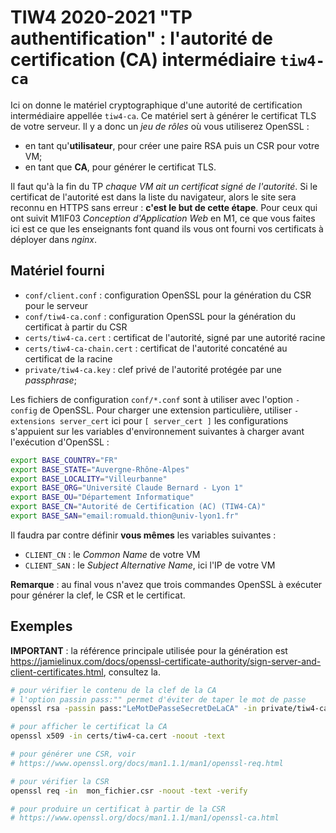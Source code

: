 TIW4 2020-2021 "TP authentification" : l'autorité de certification (CA) intermédiaire `tiw4-ca`
===============================================================================================

Ici on donne le matériel cryptographique d'une autorité de certification intermédiaire appellée `tiw4-ca`.
Ce matériel sert à générer le certificat TLS de votre serveur.
Il y a donc un _jeu de rôles_ où vous utiliserez OpenSSL :

- en tant qu'**utilisateur**, pour créer une paire RSA puis un CSR pour votre VM;
- en tant que **CA**, pour générer le certificat TLS.

Il faut qu'à la fin du TP _chaque VM ait un certificat signé de l'autorité_.
Si le certificat de l'autorité est dans la liste du navigateur, alors le site sera reconnu en HTTPS sans erreur : **c'est le but de cette étape**.
Pour ceux qui ont suivit M1IF03 _Conception d'Application Web_ en M1, ce que vous faites ici est ce que les enseignants font quand ils vous ont fourni vos certificats à déployer dans _nginx_.

Matériel fourni
---------------

- `conf/client.conf` : configuration OpenSSL pour la génération du CSR pour le serveur
- `conf/tiw4-ca.conf` : configuration OpenSSL pour la génération du certificat à partir du CSR
- `certs/tiw4-ca.cert` : certificat de l'autorité, signé par une autorité racine
- `certs/tiw4-ca-chain.cert` : certificat de l'autorité concaténé au certificat de la racine
- `private/tiw4-ca.key` : clef privé de l'autorité protégée par une _passphrase_;

Les fichiers de configuration `conf/*.conf` sont à utiliser avec l'option `-config` de OpenSSL.
Pour charger une extension particulière, utiliser `-extensions server_cert` ici pour `[ server_cert ]`
les configurations s'appuient sur les variables d'environnement suivantes à charger avant l'exécution d'OpenSSL :

```bash
export BASE_COUNTRY="FR"
export BASE_STATE="Auvergne-Rhône-Alpes"
export BASE_LOCALITY="Villeurbanne"
export BASE_ORG="Université Claude Bernard - Lyon 1"
export BASE_OU="Département Informatique"
export BASE_CN="Autorité de Certification (AC) (TIW4-CA)"
export BASE_SAN="email:romuald.thion@univ-lyon1.fr"
```

Il faudra par contre définir **vous mêmes** les variables suivantes :

- `CLIENT_CN` : le _Common Name_ de votre VM
- `CLIENT_SAN` : le _Subject Alternative Name_, ici l'IP de votre VM

**Remarque** : au final vous n'avez que trois commandes OpenSSL à exécuter pour générer la clef, le CSR et le certificat.

Exemples
--------

**IMPORTANT** : la référence principale utilisée pour la génération est <https://jamielinux.com/docs/openssl-certificate-authority/sign-server-and-client-certificates.html>, consultez la.

```bash
# pour vérifier le contenu de la clef de la CA
# l'option passin pass:"" permet d'éviter de taper le mot de passe
openssl rsa -passin pass:"LeMotDePasseSecretDeLaCA" -in private/tiw4-ca.key -noout -text

# pour afficher le certificat la CA
openssl x509 -in certs/tiw4-ca.cert -noout -text

# pour générer une CSR, voir
# https://www.openssl.org/docs/man1.1.1/man1/openssl-req.html

# pour vérifier la CSR
openssl req -in  mon_fichier.csr -noout -text -verify

# pour produire un certificat à partir de la CSR
# https://www.openssl.org/docs/man1.1.1/man1/openssl-ca.html
```
